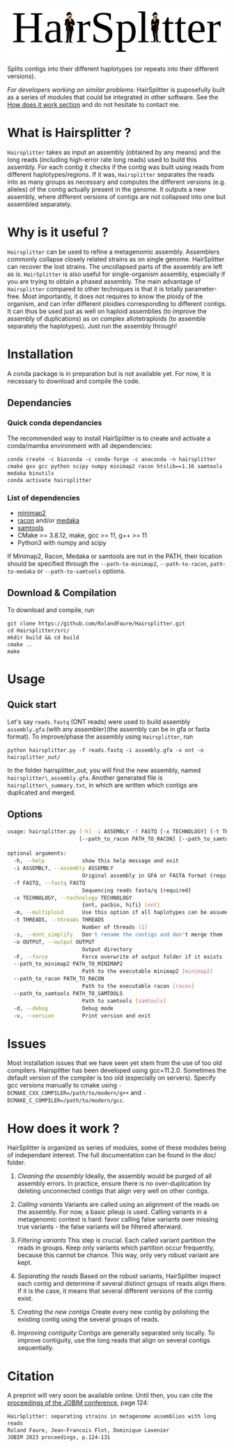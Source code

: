 ![HS_logo](HS_logo.png)

Splits contigs into their different haplotypes (or repeats into their different versions).

*For developers working on similar problems:* HairSplitter is puposefully built as a series of modules that could be integrated in other software. See the [How does it work section](#work) and do not hesitate to contact me.

# What is Hairsplitter ?

`Hairsplitter` takes as input an assembly (obtained by any means) and the long reads (including high-error rate long reads) used to build this assembly. For each contig it checks if the contig was built using reads from different haplotypes/regions. If it was, `Hairsplitter` separates the reads into as many groups as necessary and computes the different versions (e.g. alleles) of the contig actually present in the genome. It outputs a new assembly, where different versions of contigs are not collapsed into one but assembled separately.

# Why is it useful ?

`Hairsplitter` can be used to refine a metagenomic assembly. Assemblers commonly collapse closely related strains as on single genome. HairSplitter can recover the lost strains. The uncollapsed parts of the assembly are left as is.
`HairSplitter` is also useful for single-organism assembly, especially if you are trying to obtain a phased assembly. The main advantage of `Hairsplitter` compared to other techniques is that it is totally parameter-free. Most importantly, it does not requires to know the ploidy of the organism, and can infer different ploidies corresponding to different contigs. It can thus be used just as well on haploid assemblies (to improve the assembly of duplications) as on complex allotetraploids (to assemble separately the haplotypes). Just run the assembly through!

# Installation

A conda package is in preparation but is not available yet. For now, it is necessary to download and compile the code.

## Dependancies

### Quick conda dependancies

The recommended way to install HairSplitter is to create and activate a conda/mamba environment with all dependencies: 
```
conda create -c bioconda -c conda-forge -c anaconda -n hairsplitter cmake gxx gcc python scipy numpy minimap2 racon htslib==1.16 samtools medaka binutils
conda activate hairsplitter
```

### List of dependencies

- [minimap2](https://github.com/lh3/minimap2)
- [racon](https://github.com/isovic/racon) and/or [medaka](https://github.com/nanoporetech/medaka)
- [samtools](www.htslib.org)
- CMake >= 3.8.12, make, gcc >= 11, g++ >= 11
- Python3 with numpy and scipy

If Minimap2, Racon, Medaka or samtools are not in the PATH, their location should be specified through the `--path-to-minimap2`, `--path-to-racon`, `path-to-medaka` or `--path-to-samtools` options.
 
## Download & Compilation

To download and compile, run
```
git clone https://github.com/RolandFaure/Hairsplitter.git
cd Hairsplitter/src/
mkdir build && cd build
cmake ..
make
```

# Usage

## Quick start

Let's say `reads.fastq` (ONT reads) were used to build assembly `assembly.gfa` (with any assembler)(the assembly can be in gfa or fasta format). To improve/phase the assembly using `Hairsplitter`, run
```
python hairsplitter.py -f reads.fastq -i assembly.gfa -x ont -o hairsplitter_out/
```

In the folder hairsplitter_out, you will find the new assembly, named `hairsplitter\_assembly.gfa`. Another generated file is `hairsplitter\_summary.txt`, in which are written which contigs are duplicated and merged.

## Options

```bash
usage: hairsplitter.py [-h] -i ASSEMBLY -f FASTQ [-x TECHNOLOGY] [-t THREADS] [-s] -o OUTPUT [-F] [--path_to_minimap2 PATH_TO_MINIMAP2]
                       [--path_to_racon PATH_TO_RACON] [--path_to_samtools PATH_TO_SAMTOOLS] [-d] [-v]

optional arguments:
  -h, --help            show this help message and exit
  -i ASSEMBLY, --assembly ASSEMBLY
                        Original assembly in GFA or FASTA format (required)
  -f FASTQ, --fastq FASTQ
                        Sequencing reads fasta/q (required)
  -x TECHNOLOGY, --technology TECHNOLOGY
                        {ont, pacbio, hifi} [ont]
  -m, --multiploid      Use this option if all haplotypes can be assumed to have the same coverage
  -t THREADS, --threads THREADS
                        Number of threads [1]
  -s, --dont_simplify   Don't rename the contigs and don't merge them
  -o OUTPUT, --output OUTPUT
                        Output directory
  -F, --force           Force overwrite of output folder if it exists
  --path_to_minimap2 PATH_TO_MINIMAP2
                        Path to the executable minimap2 [minimap2]
  --path_to_racon PATH_TO_RACON
                        Path to the executable racon [racon]
  --path_to_samtools PATH_TO_SAMTOOLS
                        Path to samtools [samtools]
  -d, --debug           Debug mode
  -v, --version         Print version and exit

```

# Issues
 Most installation issues that we have seen yet stem from the use of too old compilers. Hairsplitter has been developed using gcc=11.2.0. Sometimes the default version of the compiler is too old (especially on servers). Specify gcc versions manually to cmake using `-DCMAKE_CXX_COMPILER=/path/to/modern/g++` and `-DCMAKE_C_COMPILER=/path/to/modern/gcc`.
 
 <a name="work">
</a>

# How does it work ?

HairSplitter is organized as series of modules, some of these modules being of independant interest. The full documentation can be found in the doc/ folder.

1. *Cleaning the assembly* Ideally, the assembly would be purged of all assembly errors. In practice, ensure there is no over-duplication by deleting unconnected contigs that align very well on other contigs.

2. *Calling variants* Variants are called using an alignment of the reads on the assembly. For now, a basic pileup is used. Calling variants in a metagenomic context is hard: favor calling false variants over missing true variants - the false variants will be filtered afterward.

3. *Filtering variants* This step is crucial. Each called variant partition the reads in groups. Keep only variants which partition occur frequently, because this cannot be chance. This way, only very robust variant are kept.

4. *Separating the reads* Based on the robust variants, HairSplitter inspect each contig and determine if several distinct groups of reads align there. If it is the case, it means that several different versions of the contig exist.

5. *Creating the new contigs* Create every new contig by polishing the existing contig using the several groups of reads.

6. *Improving contiguity* Contigs are generally separated only locally. To improve contiguity, use the long reads that align on several contigs sequentially.
 
# Citation
 A preprint will very soon be available online. Until then, you can cite the [proceedings of the JOBIM conference](jobim2023.sciencesconf.org/data/pages/proceedings.pdf), page 124:
```
HairSplitter: separating strains in metagenome assemblies with long reads
Roland Faure, Jean-Francois Flot, Dominique Lavenier
JOBIM 2023 proceedings, p.124-131
```
 
 





